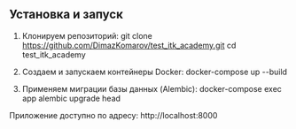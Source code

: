 ## Установка и запуск
1. Клонируем репозиторий:
git clone https://github.com/DimazKomarov/test_itk_academy.git
cd test_itk_academy

2. Создаем и запускаем контейнеры Docker:
docker-compose up --build

3. Применяем миграции базы данных (Alembic):
docker-compose exec app alembic upgrade head

Приложение доступно по адресу: http://localhost:8000
